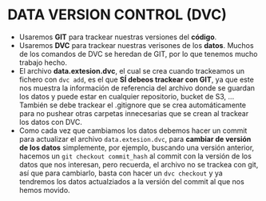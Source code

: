 # DATA VERSION CONTROL (DVC)
- Usaremos **GIT** para trackear nuestras versiones del **código**.
- Usaremos **DVC** para trackear nuestras verisones de los **datos**. Muchos de los comandos de DVC se heredan de GIT, por lo que tenemos mucho trabajo hecho.
- El archivo **data.extesion.dvc**, el cual se crea cuando trackeamos un fichero con `dvc add`, es el que **SÍ debeos trackear con GIT**, ya que este nos muestra la información de referencia del archivo donde se guardan los datos y puede estar en cualquier repositorio, bucket de S3, ... También se debe trackear el .gitignore que se crea automáticamente para no pushear otras carpetas innecesarias que se crean al trackear los datos con DVC.
- Como cada vez que cambiamos los datos debemos hacer un commit para actualizar el archivo `data.extesion.dvc`, para **cambiar de versión de los datos** simplemente, por ejemplo, buscando una versión anterior, hacemos un `git checkout commit_hash` al commit con la versión de los datos que nos interesan, pero recuerda, el archivo no se trackea con git, así que para cambiarlo, basta con hacer un `dvc checkout` y ya tendremos los datos actualziados a la versión del commit al que nos hemos movido.